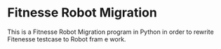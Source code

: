 # Fitnesse Robot Migration
This is a Fitnesse Robot Migration program in Python in order to rewrite Fitenesse testcase to Robot fram e work. 



